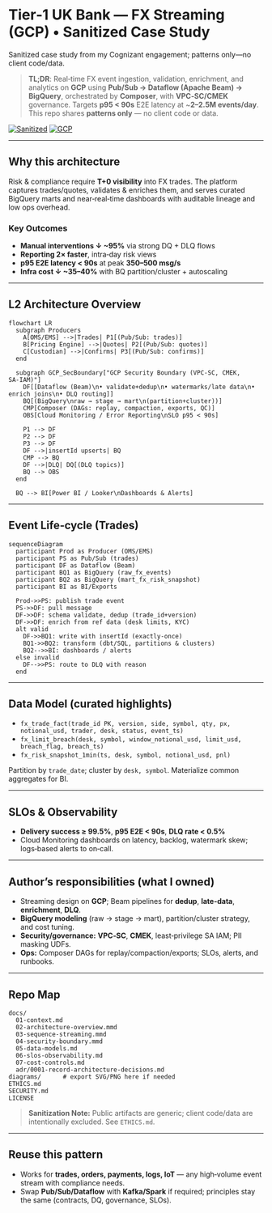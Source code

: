 # Tier‑1 UK Bank — FX Streaming (GCP) • Sanitized Case Study

Sanitized case study from my Cognizant engagement; patterns only—no client code/data.

> **TL;DR**: Real‑time FX event ingestion, validation, enrichment, and analytics on **GCP** using **Pub/Sub → Dataflow (Apache Beam) → BigQuery**, orchestrated by **Composer**, with **VPC‑SC/CMEK** governance. Targets **p95 < 90s** E2E latency at ~**2–2.5M events/day**. This repo shares **patterns only** — no client code or data.

[![Sanitized](https://img.shields.io/badge/content-sanitized-green)](#) [![GCP](https://img.shields.io/badge/cloud-GCP-blue)](#)

---

## Why this architecture
Risk & compliance require **T+0 visibility** into FX trades. The platform captures trades/quotes, validates & enriches them, and serves curated BigQuery marts and near‑real‑time dashboards with auditable lineage and low ops overhead.

### Key Outcomes
- **Manual interventions ↓ ~95%** via strong DQ + DLQ flows
- **Reporting 2× faster**, intra‑day risk views
- **p95 E2E latency < 90s** at peak **350–500 msg/s**
- **Infra cost ↓ ~35–40%** with BQ partition/cluster + autoscaling

---

## L2 Architecture Overview
```mermaid
flowchart LR
  subgraph Producers
    A[OMS/EMS] -->|Trades| P1[(Pub/Sub: trades)]
    B[Pricing Engine] -->|Quotes| P2[(Pub/Sub: quotes)]
    C[Custodian] -->|Confirms| P3[(Pub/Sub: confirms)]
  end

  subgraph GCP_SecBoundary["GCP Security Boundary (VPC‑SC, CMEK, SA‑IAM)"]
    DF[[Dataflow (Beam)\n• validate+dedup\n• watermarks/late data\n• enrich joins\n• DLQ routing]]
    BQ[(BigQuery\nraw → stage → mart\n(partition+cluster))]
    CMP[Composer (DAGs: replay, compaction, exports, QC)]
    OBS[Cloud Monitoring / Error Reporting\nSLO p95 < 90s]

    P1 --> DF
    P2 --> DF
    P3 --> DF
    DF -->|insertId upserts| BQ
    CMP --> BQ
    DF -->|DLQ| DQ[(DLQ topics)]
    BQ --> OBS
  end

  BQ --> BI[Power BI / Looker\nDashboards & Alerts]
```

---

## Event Life‑cycle (Trades)
```mermaid
sequenceDiagram
  participant Prod as Producer (OMS/EMS)
  participant PS as Pub/Sub (trades)
  participant DF as Dataflow (Beam)
  participant BQ1 as BigQuery (raw_fx_events)
  participant BQ2 as BigQuery (mart_fx_risk_snapshot)
  participant BI as BI/Exports

  Prod->>PS: publish trade event
  PS->>DF: pull message
  DF->>DF: schema validate, dedup (trade_id+version)
  DF->>DF: enrich from ref data (desk limits, KYC)
  alt valid
    DF->>BQ1: write with insertId (exactly-once)
    BQ1->>BQ2: transform (dbt/SQL, partitions & clusters)
    BQ2-->>BI: dashboards / alerts
  else invalid
    DF-->>PS: route to DLQ with reason
  end
```

---

## Data Model (curated highlights)
- `fx_trade_fact(trade_id PK, version, side, symbol, qty, px, notional_usd, trader, desk, status, event_ts)`
- `fx_limit_breach(desk, symbol, window_notional_usd, limit_usd, breach_flag, breach_ts)`
- `fx_risk_snapshot_1min(ts, desk, symbol, notional_usd, pnl)`

Partition by `trade_date`; cluster by `desk, symbol`. Materialize common aggregates for BI.

---

## SLOs & Observability
- **Delivery success ≥ 99.5%**, **p95 E2E < 90s**, **DLQ rate < 0.5%**
- Cloud Monitoring dashboards on latency, backlog, watermark skew; logs‑based alerts to on‑call.

---

## Author’s responsibilities (what I owned)
- Streaming design on **GCP**; Beam pipelines for **dedup**, **late-data**, **enrichment**, **DLQ**.
- **BigQuery modeling** (raw → stage → mart), partition/cluster strategy, and cost tuning.
- **Security/governance:** **VPC‑SC**, **CMEK**, least‑privilege SA IAM; PII masking UDFs.
- **Ops:** Composer DAGs for replay/compaction/exports; SLOs, alerts, and runbooks.

---

## Repo Map
```
docs/
  01-context.md
  02-architecture-overview.mmd
  03-sequence-streaming.mmd
  04-security-boundary.mmd
  05-data-models.md
  06-slos-observability.md
  07-cost-controls.md
  adr/0001-record-architecture-decisions.md
diagrams/      # export SVG/PNG here if needed
ETHICS.md
SECURITY.md
LICENSE
```

> **Sanitization Note:** Public artifacts are generic; client code/data are intentionally excluded. See `ETHICS.md`.

---

## Reuse this pattern
- Works for **trades, orders, payments, logs, IoT** — any high‑volume event stream with compliance needs.
- Swap **Pub/Sub/Dataflow** with **Kafka/Spark** if required; principles stay the same (contracts, DQ, governance, SLOs).
